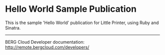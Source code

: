 # Hello World Sample Publication

This is the sample 'Hello World' publication for Little Printer, using Ruby and Sinatra.

----

BERG Cloud Developer documentation: http://remote.bergcloud.com/developers/


